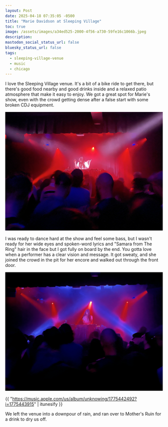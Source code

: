 ```yaml
---
layout: Post
date: 2025-04-18 07:35:05 -0500
title: "Marie Davidson at Sleeping Village"
toc: true
image: /assets/images/a34ed525-2000-4f56-a730-59fe16c1066b.jpeg
description: 
mastodon_social_status_url: false
bluesky_status_url: false
tags:
  - sleeping-village-venue
  - music
  - chicago
---
```



I love the Sleeping Village venue. It's a bit of a bike ride to get there, but there's good food nearby and good drinks inside and a relaxed patio atmosphere that make it easy to enjoy. We got a great spot for Marie's show, even with the crowd getting dense after a false start with some broken CDJ equipment.

![Marie Davidson DJing](/assets/images/a34ed525-2000-4f56-a730-59fe16c1066b.jpeg)

I was ready to dance hard at the show and feel some bass, but I wasn't ready for her wide eyes and spoken-word lyrics and "Samara from The Ring" hair in the face but I got fully on board by the end. You gotta love when a performer has a clear vision and message. It got sweaty, and she joined the crowd in the pit for her encore and walked out through the front door. 

![Marie Davidson DJing](/assets/images/ad7dd8a7-c790-45f5-afc1-40dc5f04a8f8.jpeg)

{{ "https://music.apple.com/us/album/unknowing/1775442492?i=1775443915" | itunesify }}

We left the venue into a downpour of rain, and ran over to Mother's Ruin for a drink to dry us off.
